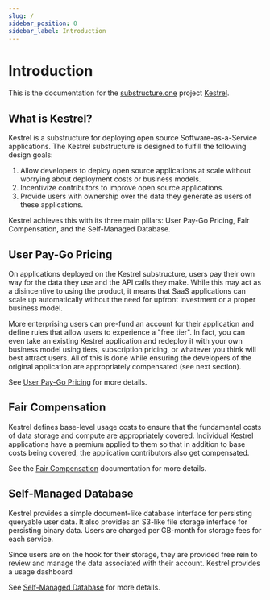 ```yaml
---
slug: /
sidebar_position: 0
sidebar_label: Introduction
---
```

# Introduction

This is the documentation for the [substructure.one](https://substructure.one) 
project [Kestrel](https://kestrel.codes).

## What is Kestrel?

Kestrel is a substructure for deploying open source Software-as-a-Service 
applications. The Kestrel substructure is designed to fulfill the following 
design goals:

1. Allow developers to deploy open source applications at scale without 
   worrying about deployment costs or business models.
2. Incentivize contributors to improve open source applications.
3. Provide users with ownership over the data they generate as users of 
   these applications. 

Kestrel achieves this with its three main pillars: User Pay-Go Pricing, Fair 
Compensation, and the Self-Managed Database.

## User Pay-Go Pricing

On applications deployed on the Kestrel substructure, users pay their own way 
for the data they use and the API calls they make. While this may act as a 
disincentive to using the product, it means that SaaS applications can scale 
up automatically without the need for upfront investment or a proper 
business model.

More enterprising users can pre-fund an account for their application and 
define rules that allow users to experience a "free tier". In fact, you can 
even take an existing Kestrel application and redeploy it with your own 
business model using tiers, subscription pricing, or whatever you think will 
best attract users. All of this is done while ensuring the developers of the 
original application are appropriately compensated (see next section).

See [User Pay-Go Pricing](Pillars/paygo.md) for more details.

## Fair Compensation

Kestrel defines base-level usage costs to ensure that the fundamental costs 
of data storage and compute are appropriately covered. Individual Kestrel 
applications have a premium applied to them so that in addition to base 
costs being covered, the application contributors also get compensated. 

See the [Fair Compensation](Pillars/faircompensation.md) documentation for more 
details.

## Self-Managed Database

Kestrel provides a simple document-like database interface for persisting 
queryable user data. It also provides an S3-like file storage interface for 
persisting binary data. Users are charged per GB-month for storage fees for 
each service. 

Since users are on the hook for their storage, they are 
provided free rein to review and manage the data associated with their 
account. Kestrel provides a usage dashboard

See [Self-Managed Database](Pillars/selfmanageddb.md) for more details.
